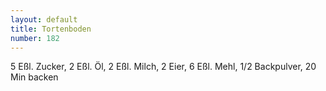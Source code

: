```yaml
---
layout: default
title: Tortenboden
number: 182
---
```


5 Eßl. Zucker, 2 Eßl. Öl, 2 Eßl. Milch, 2 Eier, 6 Eßl. Mehl, 1/2 Backpulver, 20 Min backen